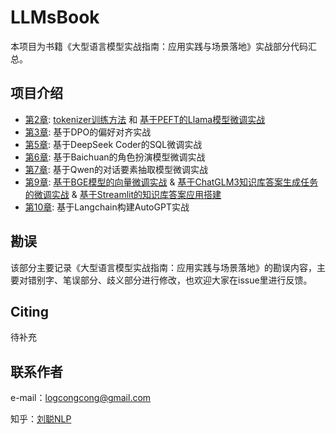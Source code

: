 # LLMsBook

本项目为书籍《大型语言模型实战指南：应用实践与场景落地》实战部分代码汇总。

## 项目介绍
- [第2章](): [tokenizer训练方法](tokenizerTask/README.md) 和 [基于PEFT的Llama模型微调实战](LlamaFinetuneProj/README.md)
- [第3章](README.md): 基于DPO的偏好对齐实战
- [第5章](SQLGenProj/README.md): 基于DeepSeek Coder的SQL微调实战
- [第6章](RolePlayProj/README.md): 基于Baichuan的角色扮演模型微调实战
- [第7章](DiaEleExtraProj/README.md): 基于Qwen的对话要素抽取模型微调实战
- [第9章](): [基于BGE模型的向量微调实战](RagProj/bge-finetune/README.md)  & [基于ChatGLM3知识库答案生成任务的微调实战](RagProj/chatglm3-finetune/README.md) & [基于Streamlit的知识库答案应用搭建](RagProj/service/README.md)
- [第10章](autogpt_langchain/README.md): 基于Langchain构建AutoGPT实战


## 勘误

该部分主要记录《大型语言模型实战指南：应用实践与场景落地》的勘误内容，主要对错别字、笔误部分、歧义部分进行修改，也欢迎大家在issue里进行反馈。


## Citing

待补充

## 联系作者

e-mail：logcongcong@gmail.com

知乎：[刘聪NLP](https://www.zhihu.com/people/LiuCongNLP)